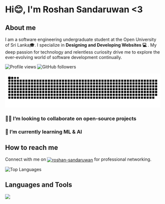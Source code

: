# Hi😊, I'm Roshan Sandaruwan <3

## About me
<p> I am a software engineering undergraduate student at the Open University of Sri Lanka🎓. I specialize in <b>Designing and Developing Websites 💻 </b>. My deep passion for technology and relentless curiosity drive me to explore the ever-evolving world of software development continually. </p>

![Profile views](https://hits.seeyoufarm.com/api/count/incr/badge.svg?url=https://github.com/{Roshan-Sandaruwan}/{your-repo-name}&count_bg=%2379C83D&title_bg=%23555555&icon=github.svg&icon_color=%23E7E7E7&title=Profile%20Views&edge_flat=false)
![GitHub followers](https://img.shields.io/github/followers/Roshan-Sandaruwan?style=flat&logo=GitHub&color=rgb(254,1,136))

![Snake animation](https://raw.githubusercontent.com/Roshan-Sandaruwan/Roshan-Sandaruwan/output/github-contribution-grid-snake-dark.svg)

<h3> 🙌🏼 I’m looking to collaborate on open-source projects </h3>
<h3> 🌱 I’m currently learning ML & AI </h3>

## How to reach me
Connect with me on <a href="https://linkedin.com/in/roshan-sandaruwan" target="_blank"><img align="center" src="https://raw.githubusercontent.com/rahuldkjain/github-profile-readme-generator/master/src/images/icons/Social/linked-in-alt.svg" alt="roshan-sandaruwan" height="30" width="40" /></a> for professional networking.


<!--- <img align="center" src="https://github-readme-stats.vercel.app/api/top-langs/?username=Roshan-Sandaruwan&&exclude_repo=Roshan-Sandaruwan&layout=compact&theme=dracula" alt="languages"/> -->

<img src="https://github-readme-stats.vercel.app/api/top-langs/?username=Roshan-Sandaruwan&theme=dracula&layout=compact&langs_count=12&count_private=true" alt="Top Languages">

## Languages and Tools

<p align="left">
  <a href="https://skillicons.dev">
    <img src="https://skillicons.dev/icons?i=js,html,css,tailwind,bootstrap,sass,react,nextjs,nodejs,express,php,mysql,mongodb,java,python,flask,androidstudio,arduino,figma,git,github,laravel,postman,vite,wordpress,selenium,eclipse,vscode,visualstudio" />
  </a>
</p>

<!--  ![Roshan's GitHub stats](https://github-readme-stats.vercel.app/api?username=Roshan-Sandaruwan&show_icons=true&theme=dracula)  -->



<!--

**Roshan-Sandaruwan/Roshan-Sandaruwan** is a ✨ _special_ ✨ repository because its `README.md` (this file) appears on your GitHub profile.

Here are some ideas to get you started:

- 🔭 I’m currently working on ...
- 🌱 I’m currently learning ...
- 👯 I’m looking to collaborate on ...
- 🤔 I’m looking for help with ...
- 💬 Ask me about ...
- 📫 How to reach me: ...
- 😄 Pronouns: ...
- ⚡ Fun fact: ...

-->
